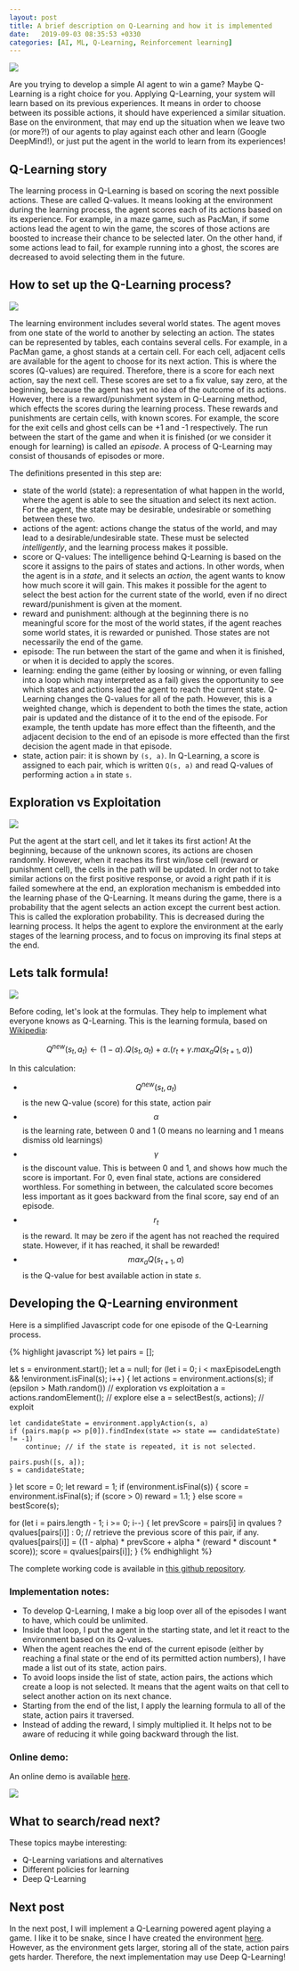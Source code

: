 ```yaml
---
layout: post
title: A brief description on Q-Learning and how it is implemented
date:   2019-09-03 08:35:53 +0330
categories: [AI, ML, Q-Learning, Reinforcement learning]
---
```


<img src="/images/chess-1403622_960_720.jpg" />

Are you trying to develop a simple AI agent to win a game? Maybe Q-Learning is a right choice for you. Applying Q-Learning, your system will learn based on its previous experiences. It means in order to choose between its possible actions, it should have experienced a similar situation. Base on the environment, that may end up the situation when we leave two (or more?!) of our agents to play against each other and learn (Google DeepMind!), or just put the agent in the world to learn from its experiences!

## Q-Learning story

The learning process in Q-Learning is based on scoring the next possible actions. These are called Q-values. It means looking at the environment during the learning process, the agent scores each of its actions based on its experience. For example, in a maze game, such as PacMan, if some actions lead the agent to win the game, the scores of those actions are boosted to increase their chance to be selected later. On the other hand, if some actions lead to fail, for example running into a ghost, the scores are decreased to avoid selecting them in the future.

## How to set up the Q-Learning process?

<img src="/images/paper-3033204_960_720.jpg" />

The learning environment includes several world states. The agent moves from one state of the world to another by selecting an action. The states can be represented by tables, each contains several cells. For example, in a PacMan game, a ghost stands at a certain cell. For each cell, adjacent cells are available for the agent to choose for its next action. This is where the scores (Q-values) are required. Therefore, there is a score for each next action, say the next cell. These scores are set to a fix value, say zero, at the beginning, because the agent has yet no idea of the outcome of its actions. However, there is a reward/punishment system in Q-Learning method, which effects the scores during the learning process. These rewards and punishments are certain cells, with known scores. For example, the score for the exit cells and ghost cells can be +1 and -1 respectively. The run between the start of the game and when it is finished (or we consider it enough for learning) is called an _episode_. A process of Q-Learning may consist of thousands of episodes or more.

The definitions presented in this step are:

- state of the world (state): a representation of what happen in the world, where the agent is able to see the situation and select its next action. For the agent, the state may be desirable, undesirable or something between these two.
- actions of the agent: actions change the status of the world, and may lead to a desirable/undesirable state. These must be selected _intelligently_, and the learning process makes it possible.
- score or Q-values: The intelligence behind Q-Learning is based on the score it assigns to the pairs of states and actions. In other words, when the agent is in a _state_, and it selects an _action_, the agent wants to know how much score it will gain. This makes it possible for the agent to select the best action for the current state of the world, even if no direct reward/punishment is given at the moment.
- reward and punishment: although at the beginning there is no meaningful score for the most of the world states, if the agent reaches some world states, it is rewarded or punished. Those states are not necessarily the end of the game.
- episode: The run between the start of the game and when it is finished, or when it is decided to apply the scores.
- learning: ending the game (either by loosing or winning, or even falling into a loop which may interpreted as a fail) gives the opportunity to see which states and actions lead the agent to reach the current state. Q-Learning changes the Q-values for all of the path. However, this is a weighted change, which is dependent to both the times the state, action pair is updated and the distance of it to the end of the episode. For example, the tenth update has more effect than the fifteenth, and the adjacent decision to the end of an episode is more effected than the first decision the agent made in that episode.
- state, action pair: it is shown by `(s, a)`. In Q-Learning, a score is assigned to each pair, which is written `Q(s, a)` and read Q-values of performing action `a` in state `s`.

## Exploration vs Exploitation

<img src="/images/sunflower-3752842_960_720.jpg" />

Put the agent at the start cell, and let it takes its first action! At the beginning, because of the unknown scores, its actions are chosen randomly. However, when it reaches its first win/lose cell (reward or punishment cell), the cells in the path will be updated. In order not to take similar actions on the first positive response, or avoid a right path if it is failed somewhere at the end, an exploration mechanism is embedded into the learning phase of the Q-Learning. It means during the game, there is a probability that the agent selects an action except the current best action. This is called the exploration probability. This is decreased during the learning process. It helps the agent to explore the environment at the early stages of the learning process, and to focus on improving its final steps at the end.

## Lets talk formula!

<img src="/images/photo-1505739949791-7ea6e1c5f2c7.jpg" />

Before coding, let's look at the formulas. They help to implement what everyone knows as Q-Learning. This is the learning formula, based on [Wikipedia](https://en.wikipedia.org/wiki/Q-learning):

$$Q^{new}(s_t, a_t) \leftarrow (1-\alpha).Q(s_t, a_t)+\alpha . (r_t + \gamma . max_aQ(s_{t+1}, a))$$

In this calculation:

- $$Q^{new}(s_t, a_t)$$ is the new Q-value (score) for this state, action pair
- $$\alpha$$ is the learning rate, between 0 and 1 (0 means no learning and 1 means dismiss old learnings)
- $$\gamma$$ is the discount value. This is between 0 and 1, and shows how much the score is important. For 0, even final state, actions are considered worthless. For something in between, the calculated score becomes less important as it goes backward from the final score, say end of an episode.
- $$r_t$$ is the reward. It may be zero if the agent has not reached the required state. However, if it has reached, it shall be rewarded!
- $$max_aQ(s_{t+1}, a)$$ is the Q-value for best available action in state _s_.

## Developing the Q-Learning environment

Here is a simplified Javascript code for one episode of the Q-Learning process.

{% highlight javascript %}
let pairs = [];

let s = environment.start();
let a = null;
for (let i = 0; i < maxEpisodeLength && !environment.isFinal(s); i++) {
	let actions = environment.actions(s);
	if (epsilon > Math.random()) // exploration vs exploitation
		a = actions.randomElement(); // explore
	else
		a = selectBest(s, actions); // exploit

    let candidateState = environment.applyAction(s, a)
    if (pairs.map(p => p[0]).findIndex(state => state == candidateState) != -1)
    	continue; // if the state is repeated, it is not selected.

    pairs.push([s, a]);
    s = candidateState;
}
let score = 0;
let reward = 1;
if (environment.isFinal(s)) {
	score = environment.isFinal(s);
	if (score > 0)
		reward = 1.1;
}
else
	score = bestScore(s);

for (let i = pairs.length - 1; i >= 0; i--) {
	let prevScore = pairs[i] in qvalues ? qvalues[pairs[i]] : 0; // retrieve the previous score of this pair, if any.
	qvalues[pairs[i]] = ((1 - alpha) * prevScore + alpha * (reward * discount * score));
	score = qvalues[pairs[i]];
}
{% endhighlight %}

The complete working code is available in [this github repository](https://github.com/ralthor/q-learning-javascript).

### Implementation notes:

- To develop Q-Learning, I make a big loop over all of the episodes I want to have, which could be unlimited.
- Inside that loop, I put the agent in the starting state, and let it react to the environment based on its Q-values.
- When the agent reaches the end of the current episode (either by reaching a final state or the end of its permitted action numbers), I have made a list out of its state, action pairs.
- To avoid loops inside the list of state, action pairs, the actions which create a loop is not selected. It means that the agent waits on that cell to select another action on its next chance.
- Starting from the end of the list, I apply the learning formula to all of the state, action pairs it traversed.
- Instead of adding the reward, I simply multiplied it. It helps not to be aware of reducing it while going backward through the list.

### Online demo:

An online demo is available [here](/qlearning).

<a href="/qlearning"><img src="/images/qlearning.png" /></a>

## What to search/read next?

These topics maybe interesting:

- Q-Learning variations and alternatives
- Different policies for learning
- Deep Q-Learning

## Next post

In the next post, I will implement a Q-Learning powered agent playing a game. I like it to be snake, since I have created the environment [here](https://github.com/ralthor/Snake). However, as the environment gets larger, storing all of the state, action pairs gets harder. Therefore, the next implementation may use Deep Q-Learning!

